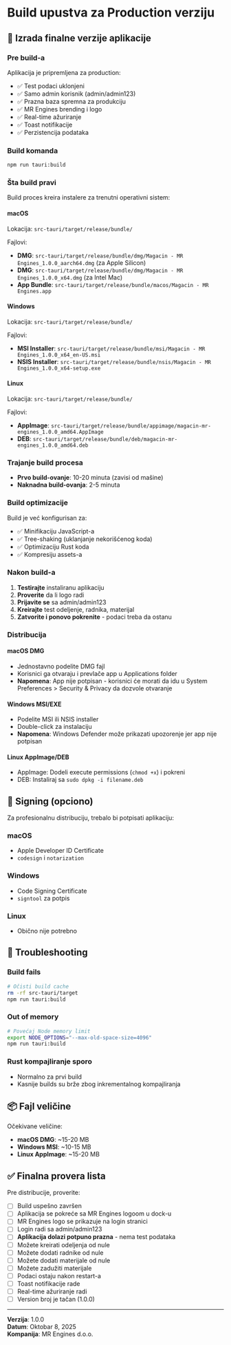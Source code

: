# Build upustva za Production verziju

## 🚀 Izrada finalne verzije aplikacije

### Pre build-a

Aplikacija je pripremljena za production:

- ✅ Test podaci uklonjeni
- ✅ Samo admin korisnik (admin/admin123)
- ✅ Prazna baza spremna za produkciju
- ✅ MR Engines brending i logo
- ✅ Real-time ažuriranje
- ✅ Toast notifikacije
- ✅ Perzistencija podataka

### Build komanda

```bash
npm run tauri:build
```

### Šta build pravi

Build proces kreira instalere za trenutni operativni sistem:

#### **macOS**

Lokacija: `src-tauri/target/release/bundle/`

Fajlovi:

- **DMG**: `src-tauri/target/release/bundle/dmg/Magacin - MR Engines_1.0.0_aarch64.dmg` (za Apple Silicon)
- **DMG**: `src-tauri/target/release/bundle/dmg/Magacin - MR Engines_1.0.0_x64.dmg` (za Intel Mac)
- **App Bundle**: `src-tauri/target/release/bundle/macos/Magacin - MR Engines.app`

#### **Windows**

Lokacija: `src-tauri/target/release/bundle/`

Fajlovi:

- **MSI Installer**: `src-tauri/target/release/bundle/msi/Magacin - MR Engines_1.0.0_x64_en-US.msi`
- **NSIS Installer**: `src-tauri/target/release/bundle/nsis/Magacin - MR Engines_1.0.0_x64-setup.exe`

#### **Linux**

Lokacija: `src-tauri/target/release/bundle/`

Fajlovi:

- **AppImage**: `src-tauri/target/release/bundle/appimage/magacin-mr-engines_1.0.0_amd64.AppImage`
- **DEB**: `src-tauri/target/release/bundle/deb/magacin-mr-engines_1.0.0_amd64.deb`

### Trajanje build procesa

- **Prvo build-ovanje**: 10-20 minuta (zavisi od mašine)
- **Naknadna build-ovanja**: 2-5 minuta

### Build optimizacije

Build je već konfigurisan za:

- ✅ Minifikaciju JavaScript-a
- ✅ Tree-shaking (uklanjanje nekorišćenog koda)
- ✅ Optimizaciju Rust koda
- ✅ Kompresiju assets-a

### Nakon build-a

1. **Testirajte** instaliranu aplikaciju
2. **Proverite** da li logo radi
3. **Prijavite se** sa admin/admin123
4. **Kreirajte** test odeljenje, radnika, materijal
5. **Zatvorite i ponovo pokrenite** - podaci treba da ostanu

### Distribucija

#### **macOS DMG**

- Jednostavno podelite DMG fajl
- Korisnici ga otvaraju i prevlače app u Applications folder
- **Napomena**: App nije potpisan - korisnici će morati da idu u System Preferences > Security & Privacy da dozvole otvaranje

#### **Windows MSI/EXE**

- Podelite MSI ili NSIS installer
- Double-click za instalaciju
- **Napomena**: Windows Defender može prikazati upozorenje jer app nije potpisan

#### **Linux AppImage/DEB**

- AppImage: Dodeli execute permissions (`chmod +x`) i pokreni
- DEB: Instaliraj sa `sudo dpkg -i filename.deb`

## 📝 Signing (opciono)

Za profesionalnu distribuciju, trebalo bi potpisati aplikaciju:

### macOS

- Apple Developer ID Certificate
- `codesign` i `notarization`

### Windows

- Code Signing Certificate
- `signtool` za potpis

### Linux

- Obično nije potrebno

## 🔧 Troubleshooting

### Build fails

```bash
# Očisti build cache
rm -rf src-tauri/target
npm run tauri:build
```

### Out of memory

```bash
# Povećaj Node memory limit
export NODE_OPTIONS="--max-old-space-size=4096"
npm run tauri:build
```

### Rust kompajliranje sporo

- Normalno za prvi build
- Kasnije builds su brže zbog inkrementalnog kompajliranja

## 📦 Fajl veličine

Očekivane veličine:

- **macOS DMG**: ~15-20 MB
- **Windows MSI**: ~10-15 MB
- **Linux AppImage**: ~15-20 MB

## ✅ Finalna provera lista

Pre distribucije, proverite:

- [ ] Build uspešno završen
- [ ] Aplikacija se pokreće sa MR Engines logoom u dock-u
- [ ] MR Engines logo se prikazuje na login stranici
- [ ] Login radi sa admin/admin123
- [ ] **Aplikacija dolazi potpuno prazna** - nema test podataka
- [ ] Možete kreirati odeljenja od nule
- [ ] Možete dodati radnike od nule
- [ ] Možete dodati materijale od nule
- [ ] Možete zadužiti materijale
- [ ] Podaci ostaju nakon restart-a
- [ ] Toast notifikacije rade
- [ ] Real-time ažuriranje radi
- [ ] Version broj je tačan (1.0.0)

---

**Verzija**: 1.0.0  
**Datum**: Oktobar 8, 2025  
**Kompanija**: MR Engines d.o.o.
